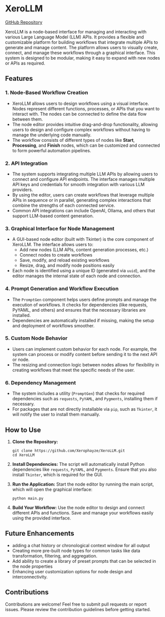 
# XeroLLM

[GitHub Repository](https://github.com/Xerophayze/XeroLLM)

XeroLLM is a node-based interface for managing and interacting with various Large Language Model (LLM) APIs. It provides a flexible and customizable platform for building workflows that integrate multiple APIs to generate and manage content. The platform allows users to visually create, connect, and manage these workflows through a graphical interface. This system is designed to be modular, making it easy to expand with new nodes or APIs as required.

## Features

### 1. **Node-Based Workflow Creation**
   - XeroLLM allows users to design workflows using a visual interface. Nodes represent different functions, processes, or APIs that you want to interact with. The nodes can be connected to define the data flow between them.
   - The node editor provides intuitive drag-and-drop functionality, allowing users to design and configure complex workflows without having to manage the underlying code manually.
   - The workflow consists of different types of nodes like **Start**, **Processing**, and **Finish** nodes, which can be customized and connected to form powerful automation pipelines.

### 2. **API Integration**
   - The system supports integrating multiple LLM APIs by allowing users to connect and configure API endpoints. The interface manages multiple API keys and credentials for smooth integration with various LLM providers.
   - By using the editor, users can create workflows that leverage multiple APIs in sequence or in parallel, generating complex interactions that combine the strengths of each connected service.
   - Common API integrations can include OpenAI, Ollama, and others that support LLM-based content generation.

### 3. **Graphical Interface for Node Management**
   - A GUI-based node editor (built with Tkinter) is the core component of XeroLLM. The interface allows users to:
     - Add new nodes (LLM APIs, content generation processes, etc.)
     - Connect nodes to create workflows
     - Save, modify, and reload existing workflows
     - Resize, drag, and modify node positions easily
   - Each node is identified using a unique ID (generated via `uuid`), and the editor manages the internal state of each node and connection.

### 4. **Prompt Generation and Workflow Execution**
   - The `PromptGen` component helps users define prompts and manage the execution of workflows. It checks for dependencies (like requests, PyYAML, and others) and ensures that the necessary libraries are installed.
   - Dependencies are automatically installed if missing, making the setup and deployment of workflows smoother.

### 5. **Custom Node Behavior**
   - Users can implement custom behavior for each node. For example, the system can process or modify content before sending it to the next API or node.
   - The resizing and connection logic between nodes allows for flexibility in creating workflows that meet the specific needs of the user.

### 6. **Dependency Management**
   - The system includes a utility (`PromptGen`) that checks for required dependencies such as `requests`, `PyYAML`, and `Pygments`, installing them if necessary.
   - For packages that are not directly installable via `pip`, such as `Tkinter`, it will notify the user to install them manually.

## How to Use

1. **Clone the Repository:**
   ```
   git clone https://github.com/Xerophayze/XeroLLM.git
   cd XeroLLM
   ```

2. **Install Dependencies:**
   The script will automatically install Python dependencies like `requests`, `PyYAML`, and `Pygments`. Ensure that you also install `Tkinter`, which is required for the GUI.


3. **Run the Application:**
   Start the node editor by running the main script, which will open the graphical interface:
   ```
   python main.py
   ```

4. **Build Your Workflow:**
   Use the node editor to design and connect different APIs and functions. Save and manage your workflows easily using the provided interface.

## Future Enhancements
- adding a chat history or chronological context window for all output
- Creating more pre-built node types for common tasks like data transformation, filtering, and aggregation.
- Add ability to create a library of preset prompts that can be selected in the node properties
- Enhancing user customization options for node design and interconnectivity.

## Contributions
Contributions are welcome! Feel free to submit pull requests or report issues. Please review the contribution guidelines before getting started.

